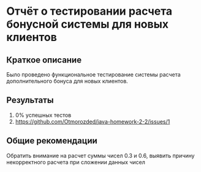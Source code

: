 # Отчёт о тестировании расчета бонусной системы для новых клиентов #

## Краткое описание 
Было проведено функциональное тестирование системы расчета дополнительного бонуса для новых клиентов.

## Результаты

1. 0% успешных тестов
2. https://github.com/Otmorozded/java-homework-2-2/issues/1

## Общие рекомендации

Обратить внимание на расчет суммы чисел 0.3 и 0.6, выявить причину некорректного расчета при сложении данных чисел

